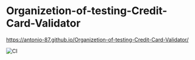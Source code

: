 # Organizetion-of-testing-Credit-Card-Validator

https://antonio-87.github.io/Organizetion-of-testing-Credit-Card-Validator/

![CI](https://github.com/Antonio-87/Organizetion-of-testing-Credit-Card-Validator/actions/workflows/web.yml/badge.svg)
